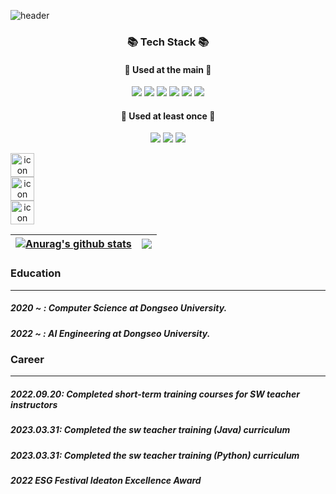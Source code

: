 ![header](https://capsule-render.vercel.app/api?type=waving&color=28A0FF&height=200&section=header&text=Onki's%20Github&fontSize=90)

<div align="center"> 
	
### :books: Tech Stack :books:

#### 🐳 Used at the main 🐳
<p>
	<a>
		<img src="https://img.shields.io/badge/HTML5-E34F26?style=flat&logo=html5&logoColor=white" />
		<img src="https://img.shields.io/badge/CSS3-1572B6?style=flat&logo=css3&logoColor=white"/>
		<img src="https://img.shields.io/badge/JavaScript-F7DF1E?style=flat&logo=javascript&logoColor=white"/>
		<img src="https://img.shields.io/badge/Android-3DDC84?style=flat&logo=android&logoColor=white" />
		<img src="https://img.shields.io/badge/spring-6DB33F?style=flat&logo=spring&logoColor=white"> 
		<img src="https://img.shields.io/badge/Amazon AWS-232F3E?style=flat&logo=amazonaws&logoColor=white"/>
	</a>
</p>

#### 🌊 Used at least once 🌊
<p>
	<a>
		<img src="https://img.shields.io/badge/flask-000000?style=flat&logo=flask&logoColor=white">
		<img src="https://img.shields.io/badge/Flutter-02569B?style=flat&logo=flutter&logoColor=white"/>
		<img src="https://img.shields.io/badge/Dart-0175C2?style=flat&logo=dart&logoColor=white"/>

  <div style="display: flex; align-items: flex-start;"><img src="https://techstack-generator.vercel.app/docker-icon.svg" alt="icon" width="38" height="38" /></div><div style="display: flex; align-items: flex-start;"><img src="https://techstack-generator.vercel.app/aws-icon.svg" alt="icon" width="38" height="38" /></div><div style="display: flex; align-items: flex-start;"><img src="https://techstack-generator.vercel.app/nginx-icon.svg" alt="icon" width="38" height="38" /></div>
	</a>
</p>

| <a href="https://github.com/monki4746/github-readme-stats"><img align="center" src="https://github-readme-stats.vercel.app/api?username=monki4746&show_icons=true&include_all_commits=true&theme=buefy&hide_border=true" alt="Anurag's github stats" /></a> | <a href="https://github.com/monki4746/github-readme-stats"><img align="center" src="https://github-readme-stats.vercel.app/api/top-langs/?username=monki4746&layout=compact&theme=buefy&hide_border=true" /></a> |
| ------------- | ------------- |

</div>

### Education
---
##### 2020 ~ : Computer Science at Dongseo University.

##### 2022 ~ : AI Engineering at Dongseo University.


### Career
---
##### 2022.09.20: Completed short-term training courses for SW teacher instructors <br> 
##### 2023.03.31: Completed the sw teacher training (Java) curriculum <br>
##### 2023.03.31: Completed the sw teacher training (Python) curriculum
##### 2022 ESG Festival Ideaton Excellence Award


### 

